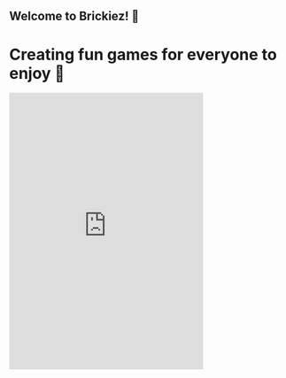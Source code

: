 ## Welcome to Brickiez! 👋
# Creating fun games for everyone to enjoy 🎈

<iframe src="https://discord.com/widget?id=1257925183503863818&theme=dark" width="350" height="500" allowtransparency="true" frameborder="0" sandbox="allow-popups allow-popups-to-escape-sandbox allow-same-origin allow-scripts"></iframe>
